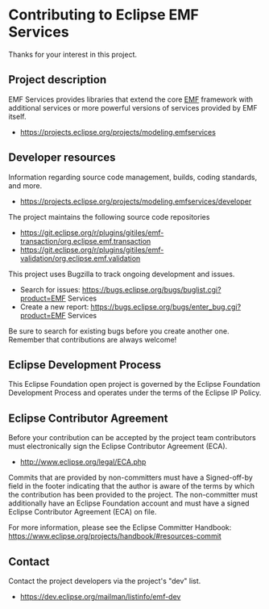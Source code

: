 # Contributing to Eclipse EMF Services

Thanks for your interest in this project.

## Project description

EMF Services provides libraries that extend the core [EMF](https://www.eclipse.org/emf)
framework with additional services or more powerful versions of services provided by EMF
itself.

* https://projects.eclipse.org/projects/modeling.emfservices

## Developer resources

Information regarding source code management, builds, coding standards, and
more.

* https://projects.eclipse.org/projects/modeling.emfservices/developer

The project maintains the following source code repositories

* https://git.eclipse.org/r/plugins/gitiles/emf-transaction/org.eclipse.emf.transaction
* https://git.eclipse.org/r/plugins/gitiles/emf-validation/org.eclipse.emf.validation

This project uses Bugzilla to track ongoing development and issues.

* Search for issues: https://bugs.eclipse.org/bugs/buglist.cgi?product=EMF
   Services
* Create a new report: https://bugs.eclipse.org/bugs/enter_bug.cgi?product=EMF
   Services

Be sure to search for existing bugs before you create another one. Remember that
contributions are always welcome!

## Eclipse Development Process

This Eclipse Foundation open project is governed by the Eclipse Foundation
Development Process and operates under the terms of the Eclipse IP Policy.

## Eclipse Contributor Agreement

Before your contribution can be accepted by the project team contributors must
electronically sign the Eclipse Contributor Agreement (ECA).

* http://www.eclipse.org/legal/ECA.php

Commits that are provided by non-committers must have a Signed-off-by field in
the footer indicating that the author is aware of the terms by which the
contribution has been provided to the project. The non-committer must
additionally have an Eclipse Foundation account and must have a signed Eclipse
Contributor Agreement (ECA) on file.

For more information, please see the Eclipse Committer Handbook:
https://www.eclipse.org/projects/handbook/#resources-commit

## Contact

Contact the project developers via the project's "dev" list.

* https://dev.eclipse.org/mailman/listinfo/emf-dev

